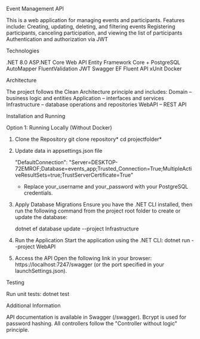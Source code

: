 Event Management API

This is a web application for managing events and participants. Features include:
Creating, updating, deleting, and filtering events
Registering participants, canceling participation, and viewing the list of participants
Authentication and authorization via JWT

Technologies

.NET 8.0
ASP.NET Core Web API
Entity Framework Core + PostgreSQL
AutoMapper
FluentValidation
JWT
Swagger
EF Fluent API
xUnit
Docker

Architecture

The project follows the Clean Architecture principle and includes:
Domain – business logic and entities
Application – interfaces and services
Infrastructure – database operations and repositories
WebAPI – REST API

Installation and Running

Option 1: Running Locally (Without Docker)

1. Clone the Repository
   git clone repository*
   cd projectfolder*

2. Update data in appsettings.json file

   "DefaultConnection": "Server=DESKTOP-72EMROF;Database=events_app;Trusted_Connection=True;MultipleActiveResultSets=true;TrustServerCertificate=True"

   - Replace your_username and your_password with your PostgreSQL credentials.

3. Apply Database Migrations
   Ensure you have the .NET CLI installed, then run the following command from the project root folder to create or update the database:

   dotnet ef database update --project Infrastructure

4. Run the Application
   Start the application using the .NET CLI:
   dotnet run --project WebAPI

5. Access the API
   Open the following link in your browser:
   https://localhost:7247/swagger (or the port specified in your launchSettings.json).

Testing

Run unit tests:
dotnet test

Additional Information

API documentation is available in Swagger (/swagger).
Bcrypt is used for password hashing.
All controllers follow the "Controller without logic" principle.
